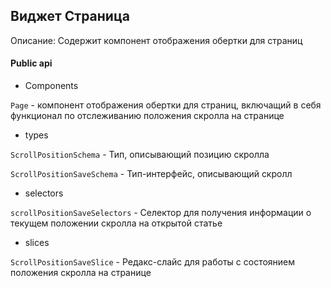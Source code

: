 ## Виджет Страница

Описание:
Содержит компонент отображения обертки для страниц

#### Public api

- Components

`Page` - компонент отображения обертки для страниц, включащий в себя функционал по отслеживанию положения скролла на странице

- types

`ScrollPositionSchema` - Тип, описывающий позицию скролла

`ScrollPositionSaveSchema` - Тип-интерфейс, описывающий скролл

- selectors

`scrollPositionSaveSelectors` - Селектор для получения информации о текущем положении скролла на открытой статье

- slices

`ScrollPositionSaveSlice` - Редакс-слайс для работы с состоянием положения скролла на странице

